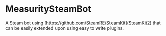 # MeasuritySteamBot
A Steam bot using [https://github.com/SteamRE/SteamKit](SteamKit2) that can be easily extended upon using easy to write plugins.
